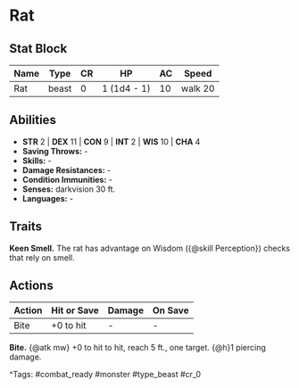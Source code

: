 # Rat

## Stat Block

| Name | Type | CR | HP | AC | Speed |
|------|------|----|----|----|-------|
| Rat | beast | 0 | 1 (1d4 - 1) | 10 | walk 20 |

## Abilities

- **STR** 2 | **DEX** 11 | **CON** 9 | **INT** 2 | **WIS** 10 | **CHA** 4
- **Saving Throws:** -  
- **Skills:** -  
- **Damage Resistances:** -  
- **Condition Immunities:** -  
- **Senses:** darkvision 30 ft.  
- **Languages:** -

## Traits

**Keen Smell.** The rat has advantage on Wisdom ({@skill Perception}) checks that rely on smell.


## Actions

| Action | Hit or Save | Damage | On Save |
|--------|--------------|--------|----------|
| Bite | +0 to hit | - | - |

**Bite.** {@atk mw} +0 to hit to hit, reach 5 ft., one target. {@h}1 piercing damage.


^Tags: #combat_ready #monster #type_beast #cr_0